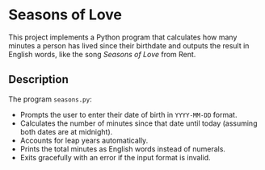 # Seasons of Love

This project implements a Python program that calculates how many minutes a person has lived since their birthdate and outputs the result in English words, like the song *Seasons of Love* from Rent.

## Description

The program `seasons.py`:

- Prompts the user to enter their date of birth in `YYYY-MM-DD` format.
- Calculates the number of minutes since that date until today (assuming both dates are at midnight).
- Accounts for leap years automatically.
- Prints the total minutes as English words instead of numerals.
- Exits gracefully with an error if the input format is invalid.
